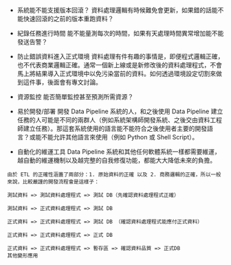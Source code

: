 


* 系統能不能支援版本回滾？
資料處理邏輯有時候難免會更新，如果錯的話能不能快速回滾的之前的版本重跑資料？

* 紀錄任務進行時間
能不能量測每次的時間，如果有天處理時間異常增加能不能發送告警？

* 防止錯誤資料進入正式環境
資料處理有件有趣的事情是，即便程式邏輯正確，也不代表商業邏輯正確。通常一個新上線或是新修改後的資料處理程式，不會馬上將結果導入正式環境中以免污染當前的資料。如何透過環境設定切割來做到這件事，後面會有專文討論。

* 資源監控
能否簡單監控甚至預測所需資源？

* 易於開發/部署
開發 Data Pipeline 系統的人，和之後使用 Data Pipeline 建立任務的人可能是不同的兩群人（例如系統架構師開發系統、之後交由資料工程師建立任務）。那這套系統使用的語言能不能符合之後使用者主要的開發語言？或能不能允許其他語言來使用（例如 Python 或 Shell Script）。

* 自動化的維運工具
Data Pipeline 系統和其他任何軟體系統一樣都需要維運，越自動的維運機制以及越完整的自我修復功能，都能大大降低未來的負擔。

```
由於 ETL 的正確性涵蓋了兩部分：1. 原始資料的正確 以及 2. 商務邏輯的正確，所以一般來說，比較嚴謹的開發流程會是這樣子：

測試資料 => 測試資料處理程式 => 測試 DB（先確認資料處理程式正確）

測試資料 => 正式資料處理程式 => 測試 DB

正式資料 => 正式資料處理程式 => 測試 DB （確認資料處理程式能應付正式資料）

正式資料 => 正式資料處理程式 => 正式 DB

正式資料 => 正式資料處理程式 => 暫存區 => 確認資料品質 => 正式DB
其他變形應用
```